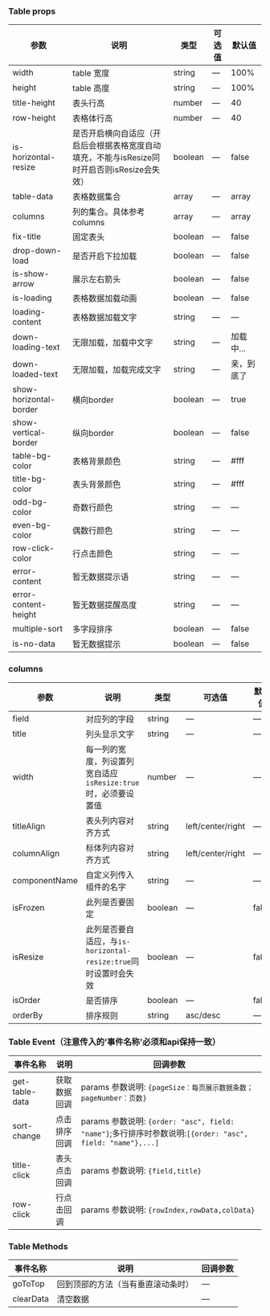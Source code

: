 
### Table props
| 参数      | 说明          | 类型      | 可选值                           | 默认值  |
|---------- |-------------- |---------- |--------------------------------  |-------- |
| width | table 宽度 | string | — | 100% |
| height | table 高度 | string | — | 100% |
| title-height | 表头行高 | number | — | 40 |
| row-height | 表格体行高 | number | — | 40 |
| is-horizontal-resize | 是否开启横向自适应（开启后会根据表格宽度自动填充，不能与isResize同时开启否则isResize会失效） | boolean | — | false |
| table-data | 表格数据集合 | array | — | array |
| columns | 列的集合。具体参考columns | array | — | array |
| fix-title | 固定表头 | boolean | — | false |
| drop-down-load |  是否开启下拉加载 | boolean | — | false |
| is-show-arrow |  展示左右箭头 | boolean | — | false |
| is-loading |  表格数据加载动画 | boolean | — | false |
| loading-content |  表格数据加载文字 | string | — | — |
| down-loading-text |  无限加载，加载中文字 | string | — | 加载中... |
| down-loaded-text |  无限加载，加载完成文字 | string | — | 亲，到底了 |
| show-horizontal-border |  横向border | boolean | — | true |
| show-vertical-border |  纵向border | boolean | — | false |
| table-bg-color |  表格背景颜色 | string | — | #fff |
| title-bg-color |  表头背景颜色 | string | — | #fff |
| odd-bg-color |  奇数行颜色 | string | — | — |
| even-bg-color |  偶数行颜色 | string | — | — |
| row-click-color |  行点击颜色 | string | — | — |
| error-content |  暂无数据提示语 | string | — | — |
| error-content-height |  暂无数据提醒高度 | string | — | — |
| multiple-sort |  多字段排序 | boolean | — | false |
| is-no-data |  暂无数据提示 | boolean | — | false |



### columns
| 参数      | 说明          | 类型      | 可选值                           | 默认值  |
|---------- |-------------- |---------- |--------------------------------  |-------- |
| field | 对应列的字段 | string | — | — |
| title | 列头显示文字 | string | — | — |
| width | 每一列的宽度，列设置列宽自适应`isResize:true`时，必须要设置值 |number  | — | — |
| titleAlign | 表头列内容对齐方式 | string | left/center/right | — |
| columnAlign | 标体列内容对齐方式 | string | left/center/right | — |
| componentName | 自定义列传入组件的名字 | string | — | — |
| isFrozen | 此列是否要固定 | boolean | — | false |
| isResize | 此列是否要自适应，与`is-horizontal-resize:true`同时设置时会失效 |  boolean| — | false |
| isOrder | 是否排序 | boolean | — | false |
| orderBy | 排序规则 | string | asc/desc | — |



### Table Event（注意传入的‘事件名称’必须和api保持一致）

| 事件名称 | 说明 | 回调参数 |
|---------- |-------- |---------- |
| get-table-data | 获取数据回调 | params 参数说明: `{pageSize：每页展示数据条数；pageNumber：页数}` |
| sort-change | 点击排序回调| params 参数说明: `{order: "asc", field: "name"}`;多行排序时参数说明:`[{order: "asc", field: "name"},...]` | — | — |
| title-click | 表头点击回调| params 参数说明: `{field,title}` | — | — |
| row-click | 行点击回调| params 参数说明: `{rowIndex,rowData,colData}` | — | — |


### Table Methods
| 事件名称 | 说明 | 回调参数 |
|---------- |-------- |---------- |
| goToTop| 回到顶部的方法（当有垂直滚动条时） | — |
| clearData| 清空数据 | — |
